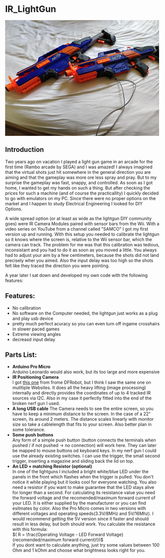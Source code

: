 # IR_LightGun
<img src="/pictures/1csffls9rpl51.webp" width="500"/>

## Introduction

Two years ago on vacation I played a light gun game in an arcade for the first time (Rambo arcade by SEGA) and I was amazed!
I always imagined that the virtual shots just hit somewhere in the general direction you are aiming and that the gameplay was more ore less spray and pray.
But to my surprise the gameplay was fast, snappy, and controlled. As soon as I got home, I wanted to get my hands on such a thing.
But after checking the prices for such a machine (and of course the practicallity) I quickly decided to go with emulators on my PC.
Since there were no proper options on the market and I happen to study Electrical Engineering I looked for DIY Options.

A wide spread option (or at least as wide as the lightgun DIY community goes) were IR Camera Modules paired with sensor bars from the Wii.
With a video series on YouTube from a channel called "SAMCO" I got my first version up and running.
With this setup you needed to calibrate the lightgun so it knows where the screen is, relative to the Wii sensor bar, which the camera can track.
The problem for me was that this calibration was tedious, inconsistant and you had to do it as soon as you moved a little.
You always had to adjust your aim by a few centimeters, because the shots did not land precisely wher you aimed.
Also the input delay was too high so the shots felt like they traced the direction you were pointing.

A year later I sat down and developed my own code with the following features:
## Features:
- No calibration
- No software on the Computer needed, the lightgun just works as a plug and play usb device
- pretty much perfect acuracy so you can even turn off ingame crosshairs in slower paced games
- Extreme viewing angles
- decreasd input delay

## Parts List:
- **Arduino Pro Micro**  
	Arduino Leonardo would also work, but its too large and more expensive
- **IR Positioning Camera**  
	I got [this one](https://www.dfrobot.com/product-1088.html) from frome DFRobot, but I think I saw the same one on mutltiple Websites. It does all the heavy lifting (image processing) internally and directly provides the coordinates of up to 4 tracked IR sources via I2C. Also in my case it perfectly fitted into the end of the broken nerf gun I used.
- **A long USB cable**
	The Camera needs to see the entire screen, so you have to keep a minimum distance to the screen. In the case of a 22" screen, its around 2 meters. The distance scales linearly with monitor size so take a cablelength that fits to your screen. Also better plan in some tolerance.
- **Some push buttons**  
	Any form of a simple push button (button connects the terminals when pushed / if not pushed -> no connection) will work here. They can later be mapped to mouse buttons od keyboard keys. In my nerf gun I could use the already existing switches. I can use the trigger, the small second trigger, inserting a magazine and sliding back the lid on top.
- **An LED + matching Resistor (optional)**  
	In one of the lightguns I included a bright white/blue LED under the panels in the front which flashes when the trigger is pulled. You don't notice it while playing but it looks cool for everyone watching.
	You also need a resistor if you want to make guarantee that the LED stays alive for longer than a second. For calculating its resistance value you need the forward voltage and the recomended/maximum forward current of your LED. It is either supplied by the manufacturer or you can find esitmates by color.
	Also the Pro Micro comes in two versions with different voltages and operating speeds(3.3V/8MHz and 5V/16Mhz). I would recommend getting the 5V version since it faster and should result in less delay, but both should work. You calculate the resistance with this formula:  
	$( R = \frac{Operating Voltage - LED Forward Voltage}{recomended/maximum forward current)!})$  
	If you dont want to calculate anything, just try some values between 100 Ohm and 1 kOhm and choose what brightness looks right for you.
	
